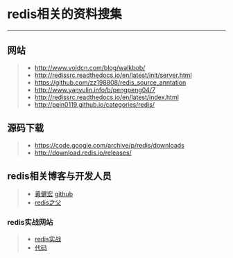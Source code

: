 # redis相关的资料搜集
------
## 网站
> * http://www.voidcn.com/blog/walkbob/
> * http://redissrc.readthedocs.io/en/latest/init/server.html
> * https://github.com/zz198808/redis_source_anntation
> * http://www.yanyulin.info/b/pengpeng04/7
> * http://redissrc.readthedocs.io/en/latest/index.html 
> * http://pein0119.github.io/categories/redis/

## 源码下载
> * https://code.google.com/archive/p/redis/downloads
> * http://download.redis.io/releases/

## redis相关博客与开发人员
> * [黄健宏](http://huangz.me) [github](https://github.com/huangz1990)
> * [redis之父](http://invece.org/)

### redis实战网站
> * [redis实战](http://redisinaction.com/)
> * [代码](https://github.com/josiahcarlson/redis-in-action)
